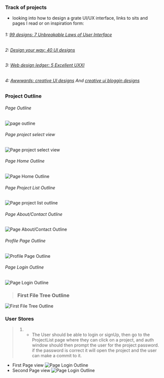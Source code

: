 ### Track of projects
* looking into how to design a grate UI/UX interface, links to sits and pages I read or on inspiration form:
###### 1: [99 designs: 7 Unbreakable Laws of User Interface](https://99designs.com/blog/tips/7-unbreakable-laws-of-user-interface-design/)
###### 2: [Design your way: 40 UI designs](http://www.designyourway.net/drb/user-interface-design-inspiration-40-ui-design-examples/)
###### 3: [Web design ledger: 5 Excellent UXXI](https://webdesignledger.com/5-excellent-examples-great-uxui-2017/)
###### 4: [Awwwards: creative UI designs](https://www.awwwards.com/creative-ui-design-examples-for-great-ux.html) And [creative ui bloggin designs](https://www.awwwards.com/websites/?award=nominees&categories=blogging)


### Project Outline
###### Page Outline
![page outline](project-planning/page-outline.jpg)
###### Page project select view
![Page project select view](project-planning/page-project-select-view.jpg)
###### Page Home Outline
![Page Home Outline](project-planning/page-home-outline.jpg)
###### Page Project List Outline
![Page project list outline](project-planning/page-project-list-outline.jpg)
###### Page About/Contact Outline
![Page About/Contact Outline](project-planning/about-contact-page-outline.jpg)
###### Profile Page Outline
![Profile Page Outline](project-planning/profile-page-outline.jpg)
###### Page Login Outline
![Page Login Outline](project-planning/page-login-outline.jpg)
> ### First File Tree Outline
![First File Tree Outline](project-planning/file-tree-number-one.jpg)

### User Stores

> 1. * The User should be able to login or signUp, then go to the ProjectList page where they can click on a project, and auth window should then prompt the user for the project password. if the password is correct it will open the project and the user can make a commit to it.
  * First Page view
  ![Page Login Outline](project-planning/page-login-outline.jpg)
  * Second Page view
  ![Page Login Outline](project-planning/page-login-outline.jpg)
 
